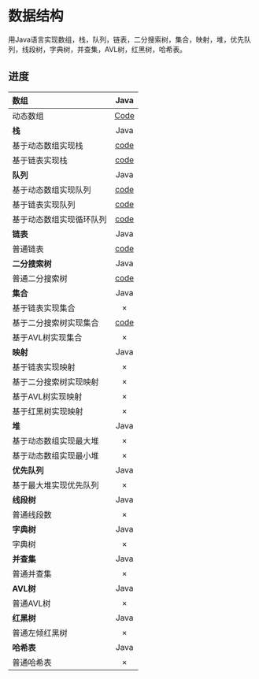 # 数据结构

用Java语言实现数组，栈，队列，链表，二分搜索树，集合，映射，堆，优先队列，线段树，字典树，并查集，AVL树，红黑树，哈希表。

## 进度

  | 数组  | Java |
  | :--- | :---: |
  | 动态数组 | [Code](src/main/java/work/flipped/array/Array.java) |
  | **栈** | Java |
  | 基于动态数组实现栈 | [code](src/main/java/work/flipped/stack/ArrayStack.java) |
  | 基于链表实现栈 | [code](src/main/java/work/flipped/stack/LinkedListStack.java) |
  | **队列** | Java |
  | 基于动态数组实现队列 | [code](src/main/java/work/flipped/queue/ArrayQueue.java) |
  | 基于链表实现队列 | [code](src/main/java/work/flipped/queue/LinkedListQueue.java) |
  | 基于动态数组实现循环队列 | [code](src/main/java/work/flipped/queue/LoopQueue.java) |
  | **链表** | Java |
  | 普通链表 | [code](src/main/java/work/flipped/list/LinkedListWithHead.java) |
  | **二分搜索树** | Java |
  | 普通二分搜索树 | [code](src/main/java/work/flipped/bst/BST.java) |
  | **集合** | Java |
  | 基于链表实现集合 | × |
  | 基于二分搜索树实现集合 | [code](src/main/java/work/flipped/set/BSTSet.java) |
  | 基于AVL树实现集合 | × |
  | **映射** | Java |
  | 基于链表实现映射 | × |
  | 基于二分搜索树实现映射 | × |
  | 基于AVL树实现映射 | × |
  | 基于红黑树实现映射 | × |
  | **堆** | Java |
  | 基于动态数组实现最大堆 | × |
  | 基于动态数组实现最小堆 | × |
  | **优先队列** | Java |
  | 基于最大堆实现优先队列 | × |
  | **线段树** | Java |
  | 普通线段数 | × |
  | **字典树** | Java |
  | 字典树 | × |
  | **并查集** | Java |
  | 普通并查集 | × |
  | **AVL树** | Java |
  | 普通AVL树 | × |
  | **红黑树** | Java |
  | 普通左倾红黑树 | × |
  | **哈希表** | Java |
  | 普通哈希表 | × |
  